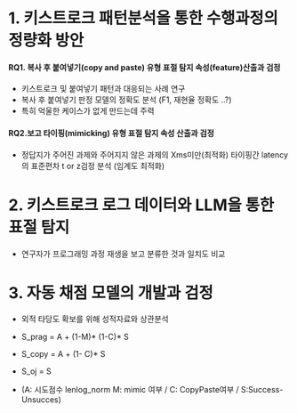 # 1. 키스트로크 패턴분석을 통한 수행과정의 정량화 방안
#### RQ1. 복사 후 붙여넣기(copy and paste) 유형 표절 탐지 속성(feature)산출과 검정
* 키스트로크 및 붙여넣기 패턴과 대응되는 사례 연구
* 복사 후 붙여넣기 판정 모델의 정확도 분석 (F1, 재현율 정확도 ..?)
* 특히 억울한 케이스가 없게 만드는데 주력 
#### RQ2.보고 타이핑(mimicking) 유형 표절 탐지 속성 산출과 검정
* 정답지가 주어진 과제와 주어지지 않은 과제의 Xms미만(최적화) 타이핑간 latency의 표준편차 t or z검정 분석 (임계도 최적화)
# 2. 키스트로크 로그 데이터와 LLM을 통한 표절 탐지
* 연구자가 프로그래밍 과정 재생을 보고 분류한 것과 일치도 비교
# 3. 자동 채점 모델의 개발과 검정
* 외적 타당도 확보를 위해 성적자료와 상관분석
* S_prag = A + (1-M)* (1-C)* S
* S_copy = A + (1- C)* S
* S_oj = S

* (A: 시도점수 lenlog_norm M: mimic 여부 /  C: CopyPaste여부 /  S:Success-Unsucces)